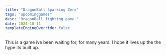 ```yaml
---
title: "DragonBall Sparking Zero"
tags: "upcominggames"
desc: "DragonBall fighting game."
date: 2024-10-11
templateEngineOverride: false
---
```


<div class="ball-container">
    <div class="ball"></div>
        <p id="db-sz">
This is a game ive been waiting for, for many years. I hope it lives up the the hype its built up. 
        </p>
</div>
